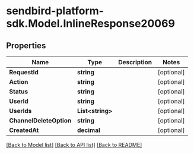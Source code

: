 
# sendbird-platform-sdk.Model.InlineResponse20069

## Properties

Name | Type | Description | Notes
------------ | ------------- | ------------- | -------------
**RequestId** | **string** |  | [optional] 
**Action** | **string** |  | [optional] 
**Status** | **string** |  | [optional] 
**UserId** | **string** |  | [optional] 
**UserIds** | **List&lt;string&gt;** |  | [optional] 
**ChannelDeleteOption** | **string** |  | [optional] 
**CreatedAt** | **decimal** |  | [optional] 

[[Back to Model list]](../README.md#documentation-for-models)
[[Back to API list]](../README.md#documentation-for-api-endpoints)
[[Back to README]](../README.md)

